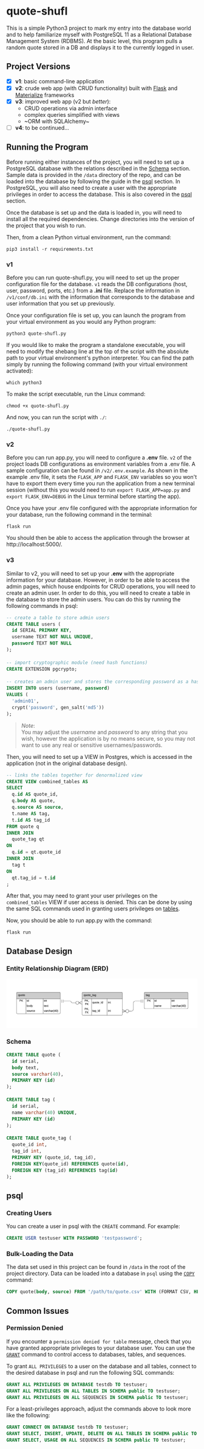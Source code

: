 # quote-shufl
This is a simple Python3 project to mark my entry into the database world and to help familiarize myself with PostgreSQL 11 as a Relational Database Management System (RDBMS). At the basic level, this program pulls a random quote stored in a DB and displays it to the currently logged in user.

## Project Versions
- [x] **v1**: basic command-line application
- [x] **v2**: crude web app (with CRUD functionality) built with [Flask](https://flask.palletsprojects.com/en/1.1.x/) and [Materialize](https://materializecss.com/) frameworks
- [x] **v3**: improved web app (v2 but *better*):
  - CRUD operations via admin interface
  - complex queries simplified with views
  - ~ORM with SQLAlchemy~
- [ ] **v4**: to be continued...

## Running the Program
Before running either instances of the project, you will need to set up a PostgreSQL database with the relations described in the [Schema](#Schema) section. Sample data is provided in the `/data` directory of the repo, and can be loaded into the database by following the guide in the [psql](#Bulk-Loading-The-Data) section. In PostgreSQL, you will also need to create a user with the appropriate privileges in order to access the database. This is also covered in the [psql](#Creating-Users) section.

Once the database is set up and the data is loaded in, you will need to install all the required dependencies. Change directories into the version of the project that you wish to run.

Then, from a clean Python virtual environment, run the command:
```
pip3 install -r requirements.txt
```
### v1
Before you can run quote-shufl.py, you will need to set up the proper configuration file for the database. `v1` reads the DB configurations (host, user, password, ports, etc.) from a **.ini** file. Replace the information in `/v1/conf/db.ini` with the information that corresponds to the database and user information that you set up previously.

Once your configuration file is set up, you can launch the program from your virtual environment as you would any Python program:
```
python3 quote-shufl.py
```
If you would like to make the program a standalone executable, you will need to modify the shebang line at the top of the script with the absolute path to your virtual environment's python interpreter. You can find the path simply by running the following command (with your virtual environment activated):
```
which python3
```
To make the script executable, run the Linux command:
```
chmod +x quote-shufl.py
```
And now, you can run the script with `./`:
```
./quote-shufl.py
```
### v2
Before you can run app.py, you will need to configure a **.env** file. `v2` of the project loads DB configurations as environment variables from a .env file. A sample configuration can be found in `/v2/.env.example`. As shown in the example .env file, it sets the `FLASK_APP` and `FLASK_ENV` variables so you won't have to export them every time you run the application from a new terminal session (without this you would need to run `export FLASK_APP=app.py` and `export FLASK_ENV=DEBUG` in the Linux terminal before starting the app).

Once you have your .env file configured with the appropriate information for your database, run the following command in the terminal:
```
flask run
```
You should then be able to access the application through the browser at http://localhost:5000/.

### v3
Similar to v2, you will need to set up your **.env** with the appropriate information for your database. However, in order to be able to access the admin pages, which house endpoints for CRUD operations, you will need to create an admin user. In order to do this, you will need to create a table in the database to store the admin users. You can do this by running the following commands in psql:
```SQL
-- create a table to store admin users
CREATE TABLE users (
  id SERIAL PRIMARY KEY,
  username TEXT NOT NULL UNIQUE,
  password TEXT NOT NULL
);

-- import cryptographic module (need hash functions)
CREATE EXTENSION pgcrypto;

-- creates an admin user and stores the corresponding password as a hash 
INSERT INTO users (username, password) 
VALUES (
  'admin01',
  crypt('password', gen_salt('md5'))
);
```
> *Note*:  
You may adjust the *username* and *password* to any string that you wish, however the application is by no means secure, so you may not want to use any real or sensitive usernames/passwords.

Then, you will need to set up a VIEW in Postgres, which is accessed in the application (not in the original database design). 

```SQL
-- links the tables together for denormalized view
CREATE VIEW combined_tables AS
SELECT 
  q.id AS quote_id,
  q.body AS quote,
  q.source AS source,
  t.name AS tag,
  t.id AS tag_id
FROM quote q
INNER JOIN 
  quote_tag qt
ON 
  q.id = qt.quote_id
INNER JOIN
  tag t
ON
  qt.tag_id = t.id
;
```
After that, you may need to grant your user privileges on the `combined_tables` VIEW if user access is denied. This can be done by using the same SQL commands used in granting users privileges on [tables](#Permission-Denied).

Now, you should be able to run app.py with the command:
```
flask run
```

## Database Design
### Entity Relationship Diagram (ERD)
![er-diagram](img/quote-shufl-erd.png)

### Schema
```SQL
CREATE TABLE quote (
  id serial,
  body text,
  source varchar(40),
  PRIMARY KEY (id)
);

CREATE TABLE tag (
  id serial,
  name varchar(40) UNIQUE,
  PRIMARY KEY (id)
);

CREATE TABLE quote_tag (
  quote_id int,
  tag_id int,
  PRIMARY KEY (quote_id, tag_id),
  FOREIGN KEY(quote_id) REFERENCES quote(id),
  FOREIGN KEY (tag_id) REFERENCES tag(id)
);
```

## psql 
### Creating Users
You can create a user in psql with the `CREATE` command. For example:
```SQL
CREATE USER testuser WITH PASSWORD 'testpassword';
```
### Bulk-Loading the Data
The data set used in this project can be found in `/data` in the root of the project directory. Data can be loaded into a database in `psql` using the [`COPY`](https://www.postgresql.org/docs/11/sql-copy.html) command:
```SQL
COPY quote(body, source) FROM '/path/to/quote.csv' WITH (FORMAT CSV, HEADER TRUE);
```

## Common Issues
### Permission Denied
If you encounter a `permission denied for table` message, check that you have granted appropriate privileges to your database user. You can use the [`GRANT`](https://www.postgresql.org/docs/11/sql-grant.html) command to control access to databases, tables, and sequences.

To grant `ALL PRIVILEGES` to a user on the database and all tables, connect to the desired database in psql and run the following SQL commands:
```SQL
GRANT ALL PRIVILEGES ON DATABASE testdb TO testuser;
GRANT ALL PRIVILEGES ON ALL TABLES IN SCHEMA public TO testuser;
GRANT ALL PRIVILEGES ON ALL SEQUENCES IN SCHEMA public TO testuser;
```

For a least-privileges approach, adjust the commands above to look more like the following:
```SQL
GRANT CONNECT ON DATABASE testdb TO testuser;
GRANT SELECT, INSERT, UPDATE, DELETE ON ALL TABLES IN SCHEMA public TO testuser;
GRANT SELECT, USAGE ON ALL SEQUENCES IN SCHEMA public TO testuser;
```



